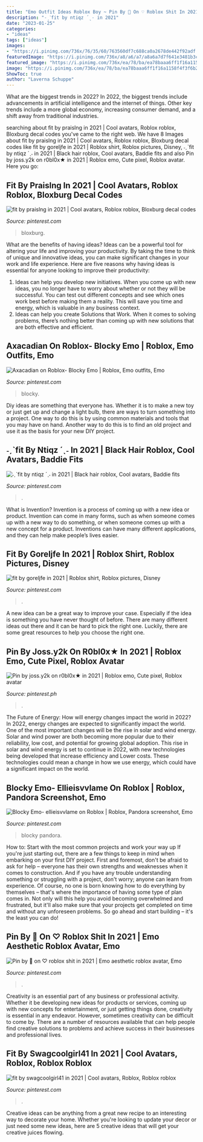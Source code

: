 ```yaml
---
title: "Emo Outfit Ideas Roblox Boy ~ Pin By 🖤 On ♡ Roblox Shit In 2021"
description: "˗ˏˋfit by ntiqz ´ˎ˗ in 2021"
date: "2023-01-25"
categories:
- "ideas"
tags: ["ideas"]
images:
- "https://i.pinimg.com/736x/76/35/60/763560df7c688ca0a2678de442f92adf.jpg"
featuredImage: "https://i.pinimg.com/736x/a8/a6/a7/a8a6a7d7f641e3481b3c5c5ac5dab52d.jpg"
featured_image: "https://i.pinimg.com/736x/ea/78/ba/ea78baaa6ff1f16a1158f4f3f6b247c1.jpg"
image: "https://i.pinimg.com/736x/ea/78/ba/ea78baaa6ff1f16a1158f4f3f6b247c1.jpg"
ShowToc: true
author: "Laverna Schuppe"
---
```



What are the biggest trends in 2022?
In 2022, the biggest trends include advancements in artificial intelligence and the internet of things. Other key trends include a more global economy, increasing consumer demand, and a shift away from traditional industries.

	

		
searching about fit by praislng in 2021 | Cool avatars, Roblox roblox, Bloxburg decal codes you've came to the right web. We have 8 Images about fit by praislng in 2021 | Cool avatars, Roblox roblox, Bloxburg decal codes like fit by goreljfe in 2021 | Roblox shirt, Roblox pictures, Disney, ˗ˏˋfit by ntiqz ´ˎ˗ in 2021 | Black hair roblox, Cool avatars, Baddie fits and also Pin by joss.y2k on r0bl0x★ in 2021 | Roblox emo, Cute pixel, Roblox avatar. Here you go:
		
    
## Fit By Praislng In 2021 | Cool Avatars, Roblox Roblox, Bloxburg Decal Codes

<img loading=lazy src="https://i.pinimg.com/736x/b4/2e/2e/b42e2e57de370878f428b32028920f9c.jpg" onerror="this.onerror=null;this.src='https://tse3.mm.bing.net/th?id=OIP.MUtlQFFbJ-mcSWyv2d62_QHaNO&amp;pid=15.1';" alt="fit by praislng in 2021 | Cool avatars, Roblox roblox, Bloxburg decal codes">

_Source: pinterest.com_

>bloxburg. 

	

What are the benefits of having ideas?
Ideas can be a powerful tool for altering your life and improving your productivity. By taking the time to think of unique and innovative ideas, you can make significant changes in your work and life experience. Here are five reasons why having ideas is essential for anyone looking to improve their productivity: 
1. Ideas can help you develop new initiatives. When you come up with new ideas, you no longer have to worry about whether or not they will be successful. You can test out different concepts and see which ones work best before making them a reality. This will save you time and energy, which is valuable in any business context. 
2. Ideas can help you create Solutions that Work. When it comes to solving problems, there’s nothing better than coming up with new solutions that are both effective and efficient.

    
## Axacadian On Roblox- Blocky Emo | Roblox, Emo Outfits, Emo

<img loading=lazy src="https://i.pinimg.com/736x/45/64/83/4564834e54a0d77f0f223bbc7ce29a01.jpg" onerror="this.onerror=null;this.src='https://tse2.mm.bing.net/th?id=OIP.tG7sLc6cK0yzq9IEkyGI9AHaQA&amp;pid=15.1';" alt="Axacadian on Roblox- Blocky Emo | Roblox, Emo outfits, Emo">

_Source: pinterest.com_

>blocky. 

	

Diy ideas are something that everyone has. Whether it is to make a new toy or just get up and change a light bulb, there are ways to turn something into a project. One way to do this is by using common materials and tools that you may have on hand. Another way to do this is to find an old project and use it as the basis for your new DIY project.

    
## ˗ˏˋfit By Ntiqz ´ˎ˗ In 2021 | Black Hair Roblox, Cool Avatars, Baddie Fits

<img loading=lazy src="https://i.pinimg.com/736x/5f/c6/96/5fc6966e386cd60b899b09b4685b3e4a.jpg" onerror="this.onerror=null;this.src='https://tse4.mm.bing.net/th?id=OIP.mUpwLTiiEyVmz6swbbywyAHaKw&amp;pid=15.1';" alt="˗ˏˋfit by ntiqz ´ˎ˗ in 2021 | Black hair roblox, Cool avatars, Baddie fits">

_Source: pinterest.com_

>. 

	

What is Invention?
Invention is a process of coming up with a new idea or product. Invention can come in many forms, such as when someone comes up with a new way to do something, or when someone comes up with a new concept for a product. Inventions can have many different applications, and they can help make people’s lives easier.

    
## Fit By Goreljfe In 2021 | Roblox Shirt, Roblox Pictures, Disney

<img loading=lazy src="https://i.pinimg.com/736x/76/35/60/763560df7c688ca0a2678de442f92adf.jpg" onerror="this.onerror=null;this.src='https://tse1.mm.bing.net/th?id=OIP.AuM_DZCVQHfLZawnm-I3bQHaLf&amp;pid=15.1';" alt="fit by goreljfe in 2021 | Roblox shirt, Roblox pictures, Disney">

_Source: pinterest.com_

>. 

	

A new idea can be a great way to improve your case. Especially if the idea is something you have never thought of before. There are many different ideas out there and it can be hard to pick the right one. Luckily, there are some great resources to help you choose the right one.

    
## Pin By Joss.y2k On R0bl0x★ In 2021 | Roblox Emo, Cute Pixel, Roblox Avatar

<img loading=lazy src="https://i.pinimg.com/736x/62/ae/ea/62aeeabc79ed988c3d62181c13e1b23f.jpg" onerror="this.onerror=null;this.src='https://tse2.mm.bing.net/th?id=OIP.QVlDUVwAAga5X_mmPY7JAQHaLI&amp;pid=15.1';" alt="Pin by joss.y2k on r0bl0x★ in 2021 | Roblox emo, Cute pixel, Roblox avatar">

_Source: pinterest.ph_

>. 

	

The Future of Energy: How will energy changes impact the world in 2022?
In 2022, energy changes are expected to significantly impact the world. One of the most important changes will be the rise in solar and wind energy. Solar and wind power are both becoming more popular due to their reliability, low cost, and potential for growing global adoption. This rise in solar and wind energy is set to continue in 2022, with new technologies being developed that increase efficiency and Lower costs. These technologies could mean a change in how we use energy, which could have a significant impact on the world.

    
## Blocky Emo- Ellieisvvlame On Roblox | Roblox, Pandora Screenshot, Emo

<img loading=lazy src="https://i.pinimg.com/736x/bb/7f/bf/bb7fbfd6ea40ab74c7e83d47f3687e2c.jpg" onerror="this.onerror=null;this.src='https://tse1.mm.bing.net/th?id=OIP.1UTtAvCGWvaKPlDiXQlgNAHaQA&amp;pid=15.1';" alt="Blocky Emo- ellieisvvlame on Roblox | Roblox, Pandora screenshot, Emo">

_Source: pinterest.com_

>blocky pandora. 

	

How to: Start with the most common projects and work your way up
If you're just starting out, there are a few things to keep in mind when embarking on your first DIY project. First and foremost, don't be afraid to ask for help – everyone has their own strengths and weaknesses when it comes to construction. And if you have any trouble understanding something or struggling with a project, don't worry; anyone can learn from experience.
Of course, no one is born knowing how to do everything by themselves – that's where the importance of having some type of plan comes in. Not only will this help you avoid becoming overwhelmed and frustrated, but it'll also make sure that your projects get completed on time and without any unforeseen problems. So go ahead and start building – it's the least you can do!

    
## Pin By 🖤 On ♡ Roblox Shit In 2021 | Emo Aesthetic Roblox Avatar, Emo

<img loading=lazy src="https://i.pinimg.com/736x/a8/a6/a7/a8a6a7d7f641e3481b3c5c5ac5dab52d.jpg" onerror="this.onerror=null;this.src='https://tse1.mm.bing.net/th?id=OIP.NJtB69u21X5BEFKAGCDHsAHaJ4&amp;pid=15.1';" alt="Pin by 🖤 on ♡ roblox shit in 2021 | Emo aesthetic roblox avatar, Emo">

_Source: pinterest.com_

>. 

	

Creativity is an essential part of any business or professional activity. Whether it be developing new ideas for products or services, coming up with new concepts for entertainment, or just getting things done, creativity is essential in any endeavor. However, sometimes creativity can be difficult to come by. There are a number of resources available that can help people find creative solutions to problems and achieve success in their businesses and professional lives.

    
## Fit By Swagcoolgirl41 In 2021 | Cool Avatars, Roblox, Roblox Roblox

<img loading=lazy src="https://i.pinimg.com/736x/ea/78/ba/ea78baaa6ff1f16a1158f4f3f6b247c1.jpg" onerror="this.onerror=null;this.src='https://tse1.mm.bing.net/th?id=OIP.OFJARMyKfEye-2lVnsE-IQHaQM&amp;pid=15.1';" alt="fit by swagcoolgirl41 in 2021 | Cool avatars, Roblox, Roblox roblox">

_Source: pinterest.com_

>. 

	

Creative ideas can be anything from a great new recipe to an interesting way to decorate your home. Whether you're looking to update your decor or just need some new ideas, here are 5 creative ideas that will get your creative juices flowing.

